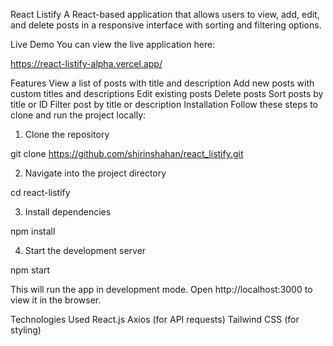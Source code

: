 React Listify
A React-based application that allows users to view, add, edit, and delete posts in a responsive interface with sorting and filtering options.

Live Demo
You can view the live application here:

https://react-listify-alpha.vercel.app/

Features
View a list of posts with title and description
Add new posts with custom titles and descriptions
Edit existing posts
Delete posts
Sort posts by title or ID
Filter post by title or description
Installation
Follow these steps to clone and run the project locally:

1. Clone the repository

git clone https://github.com/shirinshahan/react_listify.git

2. Navigate into the project directory

cd react-listify

3. Install dependencies

npm install

4. Start the development server

npm start

This will run the app in development mode. Open http://localhost:3000 to view it in the browser.

Technologies Used
React.js
Axios (for API requests)
Tailwind CSS (for styling)